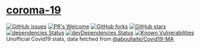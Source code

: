 # [coroma-19](https://corona.moghwan.me)

[![GitHub issues](https://img.shields.io/github/issues/moghwan/coroma-19)](https://github.com/moghwan/coroma-19/issues)
[![PR's Welcome](https://img.shields.io/badge/PRs-welcome-brightgreen.svg)](http://makeapullrequest.com)
[![GitHub forks](https://img.shields.io/github/forks/moghwan/coroma-19)](https://github.com/moghwan/coroma-19/network)
[![GitHub stars](https://img.shields.io/github/stars/moghwan/coroma-19)](https://github.com/moghwan/coroma-19/stargazers)
[![dependencies Status](https://david-dm.org/moghwan/coroma-19/status.svg)](https://david-dm.org/moghwan/coroma-19) 
[![devDependencies Status](https://david-dm.org/moghwan/coroma-19/dev-status.svg)](https://david-dm.org/moghwan/coroma-19?type=dev)
[![Known Vulnerabilities](https://snyk.io/test/github/moghwan/coroma-19/badge.svg?targetFile=package.json)](https://snyk.io/test/github/moghwan/coroma-19?targetFile=package.json)
Unofficial Covid19 stats, data fetched from [@aboullaite/Covid19-MA](https://github.com/aboullaite/Covid19-MA)
